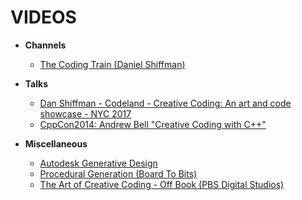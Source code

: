# VIDEOS

* **Channels**

  * [The Coding Train (Daniel Shiffman)](https://www.youtube.com/channel/UCvjgXvBlbQiydffZU7m1_aw)

* **Talks**

  * [Dan Shiffman - Codeland - Creative Coding: An art and code showcase - NYC 2017](https://www.youtube.com/watch?v=68JUaszsvmU)
  * [CppCon2014: Andrew Bell "Creative Coding with C++"](https://www.youtube.com/watch?v=ndUtK5IZslc)

* **Miscellaneous**

  * [Autodesk Generative Design](https://www.youtube.com/watch?v=CtYRfMzmWFU)
  * [Procedural Generation (Board To Bits)](https://www.youtube.com/playlist?list=PL5KbKbJ6Gf9-FZIwc1M7dbpJIslv-GWFY)
  * [The Art of Creative Coding - Off Book (PBS Digital Studios)](https://www.youtube.com/watch?v=eBV14-3LT-g)
